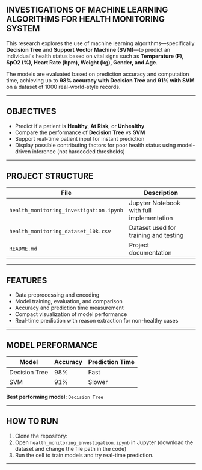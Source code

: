 ## INVESTIGATIONS OF MACHINE LEARNING ALGORITHMS FOR HEALTH MONITORING SYSTEM

This research explores the use of machine learning algorithms—specifically **Decision Tree** and **Support Vector Machine (SVM)**—to predict an individual's health status based on vital signs such as **Temperature (F), SpO2 (%), Heart Rate (bpm), Weight (kg), Gender, and Age**.

The models are evaluated based on prediction accuracy and computation time, achieving up to **98% accuracy with Decision Tree** and **91% with SVM** on a dataset of 1000 real-world-style records.

---

## OBJECTIVES

- Predict if a patient is **Healthy**, **At Risk**, or **Unhealthy**
- Compare the performance of **Decision Tree** vs **SVM**
- Support real-time patient input for instant prediction
- Display possible contributing factors for poor health status using model-driven inference (not hardcoded thresholds)

---

## PROJECT STRUCTURE

|              File                       |                Description                |
|-----------------------------------------|-------------------------------------------|
| `health_monitoring_investigation.ipynb` | Jupyter Notebook with full implementation |
| `health_monitoring_dataset_10k.csv`     | Dataset used for training and testing     |
| `README.md`                             | Project documentation                     |

---

## FEATURES

- Data preprocessing and encoding
- Model training, evaluation, and comparison
- Accuracy and prediction time measurement
- Compact visualization of model performance
- Real-time prediction with reason extraction for non-healthy cases

---

## MODEL PERFORMANCE

| Model         | Accuracy | Prediction Time |
|---------------|----------|-----------------|
| Decision Tree | 98%      | Fast            |
| SVM           | 91%      | Slower          |

**Best performing model:** `Decision Tree`

---

## HOW TO RUN

1. Clone the repository:
2. Open `health_monitoring_investigation.ipynb` in Jupyter (download the dataset and change the file path in the code)
3. Run the cell to train models and try real-time prediction.

---

